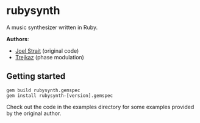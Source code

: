 
rubysynth
=========

A music synthesizer written in Ruby.

**Authors**:

* [Joel Strait](https://github.com/jstrait) (original code)
* [Trejkaz](https://github.com/trejkaz) (phase modulation)


Getting started
---------------

    gem build rubysynth.gemspec
    gem install rubysynth-[version].gemspec

Check out the code in the examples directory for some examples provided by the original author.

